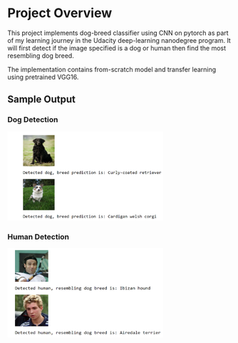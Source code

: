 # Project Overview

This project implements dog-breed classifier using CNN on pytorch as part of my learning journey in the Udacity deep-learning nanodegree program. It will first detect if the image specified is a dog or human then find the most resembling dog breed.

The implementation contains from-scratch model and transfer learning using pretrained VGG16.

## Sample Output

### Dog Detection

<img src="./images/dog_output.png" width="350" height="200">

### Human Detection

<img src="./images/human_output.png" width="350" height="200">
